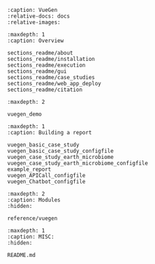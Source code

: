 <!-- https://myst-parser.readthedocs.io/en/latest/faq/index.html
#include-a-file-from-outside-the-docs-folder-like-readme-md -->

```{include} ./sections_readme/home_page.md
:caption: VueGen
:relative-docs: docs
:relative-images:
```

```{toctree} 
:maxdepth: 1
:caption: Overview

sections_readme/about
sections_readme/installation
sections_readme/execution
sections_readme/gui
sections_readme/case_studies
sections_readme/web_app_deploy
sections_readme/citation
```

```{toctree}
:maxdepth: 2

vuegen_demo
```

```{toctree}
:maxdepth: 1
:caption: Building a report

vuegen_basic_case_study
vuegen_basic_case_study_configfile
vuegen_case_study_earth_microbiome
vuegen_case_study_earth_microbiome_configfile
example_report
vuegen_APICall_configfile
vuegen_Chatbot_configfile
```

```{toctree}
:maxdepth: 2
:caption: Modules
:hidden:

reference/vuegen
```

```{toctree}
:maxdepth: 1
:caption: MISC:
:hidden:

README.md
```
